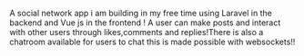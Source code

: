 A social network app i am building in my free time using Laravel in the backend and Vue js in the frontend ! A user can make posts and interact with other users through likes,comments and replies!There is also a chatroom available for users to chat this is made possible with websockets!!
